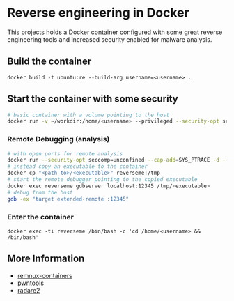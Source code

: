 # Reverse engineering in Docker
This projects holds a Docker container configured with some great reverse engineering tools and increased security enabled for malware analysis.
## Build the container
```
docker build -t ubuntu:re --build-arg username=<username> .
```
## Start the container with some security
```sh
# basic container with a volume pointing to the host
docker run -v ~/workdir:/home/<username> --privileged --security-opt seccomp=unconfined --cap-add=SYS_PTRACE -d --rm --name reverseme ubuntu:re
```
### Remote Debugging (analysis)
```sh
# with open ports for remote analysis
docker run --security-opt seccomp=unconfined --cap-add=SYS_PTRACE -d --rm --name reverseme -p 12345:12345 -p 7655:22 ubuntu:re
# instead copy an executable to the container
docker cp "<path-to>/<executable>" reverseme:/tmp
# start the remote debugger pointing to the copied executable
docker exec reverseme gdbserver localhost:12345 /tmp/<executable>
# debug from the host
gdb -ex "target extended-remote :12345"
```
### Enter the container
```
docker exec -ti reverseme /bin/bash -c 'cd /home/<username> && /bin/bash'
```
## More Information
- [remnux-containers](https://docs.remnux.org/run-tools-in-containers/remnux-containers)
- [pwntools](https://github.com/Gallopsled/pwntools)
- [radare2](https://github.com/radareorg/radare2)
